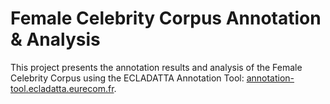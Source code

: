 # Female Celebrity Corpus Annotation & Analysis  

This project presents the annotation results and analysis of the Female Celebrity Corpus using the ECLADATTA Annotation Tool: [annotation-tool.ecladatta.eurecom.fr](https://annotation-tool.ecladatta.eurecom.fr).  

